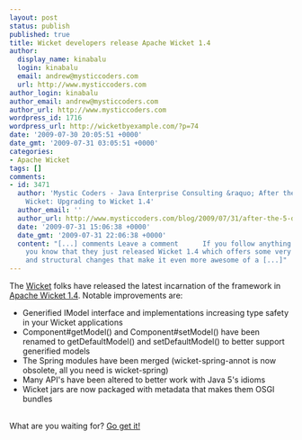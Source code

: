```yaml
---
layout: post
status: publish
published: true
title: Wicket developers release Apache Wicket 1.4
author:
  display_name: kinabalu
  login: kinabalu
  email: andrew@mysticcoders.com
  url: http://www.mysticcoders.com
author_login: kinabalu
author_email: andrew@mysticcoders.com
author_url: http://www.mysticcoders.com
wordpress_id: 1716
wordpress_url: http://wicketbyexample.com/?p=74
date: '2009-07-30 20:05:51 +0000'
date_gmt: '2009-07-31 03:05:51 +0000'
categories:
- Apache Wicket
tags: []
comments:
- id: 3471
  author: 'Mystic Coders - Java Enterprise Consulting &raquo; After the 5 Days of
    Wicket: Upgrading to Wicket 1.4'
  author_email: ''
  author_url: http://www.mysticcoders.com/blog/2009/07/31/after-the-5-days-of-wicket-upgrading-to-wicket-14/
  date: '2009-07-31 15:06:38 +0000'
  date_gmt: '2009-07-31 22:06:38 +0000'
  content: "[...] comments Leave a comment      If you follow anything about Wicket,
    you know that they just released Wicket 1.4 which offers some very nice improvements
    and structural changes that make it even more awesome of a [...]"
---
```

The <a href="http://wicket.apache.org" target="_blank">Wicket</a> folks have released the latest incarnation of the framework in <a href="http://wicket.apache.org/apache-wicket-14-takes-type-safety-to-the-next-level.html" target="_blank">Apache Wicket 1.4</a>.  Notable improvements are:

<ul>
<li>Generified IModel interface and implementations increasing type safety in your Wicket applications</li>
<li>Component#getModel() and Component#setModel() have been renamed to getDefaultModel() and setDefaultModel() to better support generified models</li>
<li>The Spring modules have been merged (wicket-spring-annot is now obsolete, all you need is wicket-spring)</li>
<li>Many API's have been altered to better work with Java 5's idioms</li>
<li>Wicket jars are now packaged with metadata that makes them OSGI bundles</li><br />
</ul>

What are you waiting for?  <a href="http://www.apache.org/dyn/closer.cgi/wicket/1.4.0" target="_blank">Go get it!</a>

